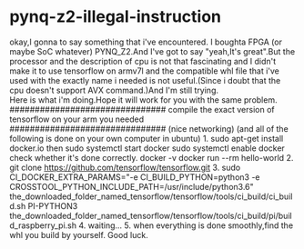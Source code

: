 # pynq-z2-illegal-instruction
okay,I gonna to say something that i've encountered.
I boughta FPGA (or maybe SoC whatever)  PYNQ_Z2.And I've got to say "yeah,It's great".But the processor and the description of cpu is not that fascinating and I didn't make it to use tensorflow on armv7l and the compatible whl file that i've used with the exactly name i needed is not useful.(Since i doubt that the cpu doesn't support AVX command.)And I'm still trying.   
Here is what i'm doing.Hope it will work for you with the same problem.
###############################
compile the exact version of tensorflow on your arm you needed
###############################
(nice networking)
(and all of the following is done on your own computer in ubuntu)
1.
  sudo apt-get install docker.io
  then
  sudo systemctl start docker
  sudo systemctl enable docker
  check whether it's done correctly.
  docker -v
  docker run --rm hello-world
2.
  git clone https://github.com/tensorflow/tensorflow.git
3.
  sudo CI_DOCKER_EXTRA_PARAMS="-e CI_BUILD_PYTHON=python3 -e CROSSTOOL_PYTHON_INCLUDE_PATH=/usr/include/python3.6" the_downloaded_folder_named_tensorflow/tensorflow/tools/ci_build/ci_build.sh PI-PYTHON3 the_downloaded_folder_named_tensorflow/tensorflow/tools/ci_build/pi/build_raspberry_pi.sh
4.
  waiting...
5.
  when everything is done smoothly,find the whl you build by yourself.
Good luck.
